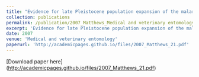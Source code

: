 ```yaml
---
title: "Evidence for late Pleistocene population expansion of the malarial mosquitoes Anopheles arabiensis and Anopheles gambiae in Nigeria"
collection: publications
permalink: /publication/2007_Matthews_Medical and veterinary entomology_21
excerpt: 'Evidence for late Pleistocene population expansion of the malarial mosquitoes Anopheles arabiensis and Anopheles gambiae in Nigeria'
date: 2007
venue: 'Medical and veterinary entomology'
paperurl: 'http://academicpages.github.io/files/2007_Matthews_21.pdf'
---
```

[Download paper here] (http://academicpages.github.io/files/2007_Matthews_21.pdf)